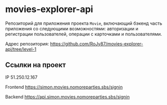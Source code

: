 # movies-explorer-api

Репозиторий для приложения проекта `Movie`, включающий бэкенд часть приложения со следующими возможностями: авторизации и регистрации пользователей, операции с карточками и пользователями.

Адрес репозитория: https://github.com/RoJy87/movies-explorer-api/tree/level-1

## Ссылки на проект

IP 51.250.12.167

Frontend https://simon.movies.nomoreparties.sbs/signin

Backend https://api.simon.movies.nomoreparties.sbs/signin
